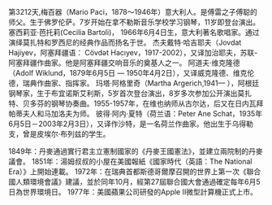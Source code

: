 第3212天,梅百器（Mario Paci，1878～1946年）意大利人。是傅雷之子傅聪的师父。生于佛罗伦萨。7岁开始在拿不勒斯音乐学校学习钢琴，11岁即登台演出。
塞西莉亚·芭托莉(Cecilia Bartoli)， 1966年6月4日生，意大利著名歌唱家。通过演绎莫扎特和罗西尼的经典作品而扬名于世。
杰夫戴特·哈吉耶夫（Jovdat Hajiyev，阿塞拜疆语： Cövdət Hacıyev，1917-2002），又译加治耶夫，苏联-阿塞拜疆作曲家。他是阿塞拜疆交响音乐的奠基人之一。
阿道夫·维克隆德（Adolf Wiklund，1879年6月5日 — 1950年4月2日），又译威克隆德、维克伦德，瑞典作曲家、指挥家。
玛塔·阿格里奇（Martha Argerich,1941— ），阿根廷钢琴家，生于布宜诺斯艾利斯，5岁首次登台演出，8岁多次参加公开演出莫扎特、贝多芬的钢琴协奏曲。1955-1957年，在维也纳师从古尔达，后又在日内瓦拜帕蒂夫人和马加洛夫为师。
彼得·阿内·夏特（荷兰语：Peter Ane Schat，1935年6月5日－2003年2月3日），又译作沙特，是一名荷兰作曲家。他出生于乌得勒支，曾是皮埃尔·布列兹的学生。

1849年：丹麥通過實行君主立憲制國家的《丹麥王國憲法》，並建立兩院制的丹麥議會。
1851年：湯姆叔叔的小屋在美國報紙《國家時代（英語：The National Era）》上開始連載。
1972年：在瑞典首都斯德哥爾摩召開的世界上第一次《聯合國人類環境會議》建議，並於同年10月，經第27屆聯合國大會通過確定每年6月5日為世界環境日。
1977年：美國蘋果公司研發的Apple II微型計算機正式上市。